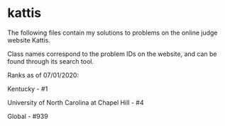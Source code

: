 # kattis

The following files contain my solutions to problems on the online judge website Kattis.

Class names correspond to the problem IDs on the website, and can be found through its search tool.


Ranks as of 07/01/2020:

Kentucky - #1

University of North Carolina at Chapel Hill - #4

Global - #939

